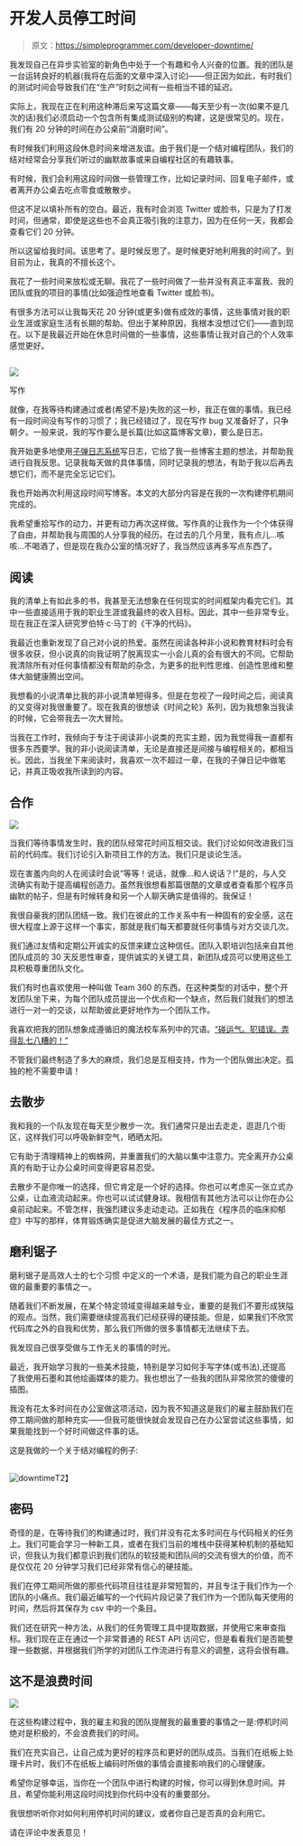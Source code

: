 # 开发人员停工时间

> 原文：<https://simpleprogrammer.com/developer-downtime/>

我发现自己在异步实验室的新角色中处于一个有趣和令人兴奋的位置。我的团队是一台运转良好的机器(我将在后面的文章中深入讨论)——但正因为如此，有时我们的测试时间会导致我们在“生产”时刻之间有一些相当不错的延迟。

实际上，我现在正在利用这种滞后来写这篇文章——每天至少有一次(如果不是几次的话)我们必须启动一个包含所有集成测试级别的构建，这是很常见的。现在，我们有 20 分钟的时间在办公桌前“消磨时间”。

有时候我们利用这段休息时间来增进友谊。由于我们是一个结对编程团队，我们的结对经常会分享我们听过的幽默故事或来自编程社区的有趣轶事。

有时候，我们会利用这段时间做一些管理工作，比如记录时间、回复电子邮件，或者离开办公桌去吃点零食或散散步。

但这不足以填补所有的空白。最近，我有时会浏览 Twitter 或脸书，只是为了打发时间，但通常，即使是这些也不会真正吸引我的注意力，因为在任何一天，我都会查看它们 20 分钟。

所以这留给我时间。该思考了。是时候反思了。是时候更好地利用我的时间了。到目前为止，我真的不擅长这个。

我花了一些时间来放松或无聊。我花了一些时间做了一些并没有真正丰富我、我的团队或我的项目的事情(比如强迫性地查看 Twitter 或脸书)。

有很多方法可以让我每天花 20 分钟(或更多)做有成效的事情，这些事情对我的职业生涯或家庭生活有长期的帮助。但出于某种原因，我根本没想过它们——直到现在。以下是我最近开始在休息时间做的一些事情，这些事情让我对自己的个人效率感觉更好。

## 

![](img/133a23e2d71d469bad385c3e2b32a132.png)

写作

就像，在我等待构建通过或者(希望不是)失败的这一秒，我正在做的事情。我已经有一段时间没有写作的习惯了；我已经错过了，现在写作 bug 又准备好了，只争朝夕。一般来说，我的写作要么是长篇(比如这篇博客文章)，要么是日志。

我开始更多地使用[子弹日志系统](http://bulletjournal.com/)写日志，它给了我一些博客主题的想法，并帮助我进行自我反思。记录我每天做的具体事情，同时记录我的想法，有助于我以后再去想它们，而不是完全忘记它们。

我也开始再次利用这段时间写博客。本文的大部分内容是在我的一次构建停机期间完成的。

我希望重拾写作的动力，并更有动力再次这样做。写作真的让我作为一个个体获得了自由，并帮助我与周围的人分享我的经历。在过去的几个月里，我有点儿…咳咳…不喝酒了，但是现在我办公室的情况好了，我当然应该再多写点东西了。

## 阅读

我的清单上有如此多的书，我甚至无法想象在任何现实的时间框架内看完它们。其中一些直接适用于我的职业生涯或我最终的收入目标。因此，其中一些非常专业。现在我正在深入研究罗伯特·c·马丁的《干净的代码》。

我最近也重新发现了自己对小说的热爱。虽然在阅读各种非小说和教育材料时会有很多收获，但小说真的向我证明了脱离现实一小会儿真的会有很大的不同。它帮助我清除所有对任何事情都没有帮助的杂念，为更多的批判性思维、创造性思维和整体大脑健康腾出空间。

我想看的小说清单比我的非小说清单短得多。但是在忽视了一段时间之后，阅读真的又变得对我很重要了。现在我真的很想读《时间之轮》系列，因为我想象当我读的时候，它会带我去一次大冒险。

当我在工作时，我倾向于专注于阅读非小说类的充实主题，因为我觉得我一直都有很多东西要学。我的非小说阅读清单，无论是直接还是间接与编程相关的，都相当长。因此，当我坐下来阅读时，我喜欢一次不超过一章，在我的子弹日记中做笔记，并真正吸收我所读到的内容。

## 合作

![](img/735a13244ea9913eb2b52c1d25ee8c25.png)

当我们等待事情发生时，我的团队经常花时间互相交谈。我们讨论如何改进我们当前的代码库。我们讨论引入新项目工作的方法。我们只是谈论生活。

现在害羞内向的人在阅读时会说“等等！说话，就像…和人说话？!"是的，与人交流确实有助于提高编程创造力。虽然我很想看那篇很酷的文章或者查看那个程序员幽默的帖子，但是有时候转身和另一个人聊天确实是值得的。我保证！

我很自豪我的团队团结一致。我们在彼此的工作关系中有一种固有的安全感，这在很大程度上源于这样一个事实，那就是我们每天都要就任何事情与对方交谈几次。

我们通过友情和定期公开诚实的反馈来建立这种信任。团队入职培训包括来自其他团队成员的 30 天反思性审查，提供诚实的关键工具，新团队成员可以使用这些工具积极尊重团队文化。

我们有时也喜欢使用一种叫做 Team 360 的东西。在这种类型的对话中，整个开发团队坐下来，为每个团队成员提出一个优点和一个缺点，然后我们就我们的想法进行一对一的交谈，以帮助彼此更好地作为一个团队工作。

我喜欢把我的团队想象成遵循旧的魔法校车系列中的咒语。[“碰运气。犯错误。弄得乱七八糟的！”](https://www.youtube.com/watch?v=p8jw_-Vh9Z0)

不管我们最终制造了多大的麻烦，我们总是互相支持，作为一个团队做出决定。孤独的枪不需要申请！

## 去散步

我和我的一个队友现在每天至少散步一次。我们通常只是出去走走，逛逛几个街区，这样我们可以呼吸新鲜空气，晒晒太阳。

它有助于清理精神上的蜘蛛网，并重置我们的大脑以集中注意力。完全离开办公桌真的有助于让办公桌时间变得更容易忍受。

去散步不是你唯一的选择，但它肯定是一个好的选择。你也可以考虑买一张立式办公桌，让血液流动起来。你也可以试试健身球。我相信有其他方法可以让你在办公桌前动起来。不管怎样，我强烈建议多走动走动。正如我在《程序员的临床抑郁症》中写的那样，体育锻炼确实是促进大脑发展的最佳方式之一。

## 磨利锯子

磨利锯子是高效人士的七个习惯 中定义的一个术语，是我们能为自己的职业生涯做的最重要的事情之一。

随着我们不断发展，在某个特定领域变得越来越专业，重要的是我们不要形成狭隘的观点。当然，我们需要继续提高我们已经获得的硬技能。但是，如果我们不欣赏代码库之外的自我和优势，那么我们所做的很多事情都无法继续下去。

我发现自己很享受做与工作无关的事情的时光。

最近，我开始学习我的一些美术技能，特别是学习如何手写字体(或书法),还提高了我使用石墨和其他绘画媒体的能力。我也想出了一些我的团队非常欣赏的傻傻的插图。

我没有花太多时间在办公室做这项活动，因为我不知道这是我们的雇主鼓励我们在停工期间做的那种充实——但我可能很快就会发现自己在办公室尝试这些事情，如果我能找到一个好时间做这件事的话。

这是我做的一个关于结对编程的例子:

## 

![downtime](img/cd6c92ac42d7c6fb7b5f5057eb565c0a.png)T2】

## 密码

奇怪的是，在等待我们的构建通过时，我们并没有花太多时间在与代码相关的任务上。我们可能会学习一种新工具，或者在我们当前的堆栈中获得某种机制的基础知识，但我认为我们都意识到我们团队的软技能和团队间的交流有很大的价值，而不是仅仅花 20 分钟学习我们已经非常有信心的硬技能。

我们在停工期间所做的那些代码项目往往是非常短暂的，并且专注于我们作为一个团队的小痛点。我们最近编写的一个代码片段记录了我们作为一个团队每天使用的时间，然后将其保存为 csv 中的一个条目。

我们还在研究一种方法，从我们的任务管理工具中提取数据，并使用它来审查指标。我们现在正在通过一个非常普通的 REST API 访问它，但是看看我们是否能整理一些数据，并根据我们所学的对团队工作流进行有意义的调整，这将会很有趣。

## 这不是浪费时间

![](img/9afdbe947e6457a49821e4ad0e5ad273.png)

在这些构建过程中，我的雇主和我的团队提醒我的最重要的事情之一是:停机时间绝对是积极的，不会浪费我们的时间。

我们在充实自己，让自己成为更好的程序员和更好的团队成员。当我们在纸板上处理卡片时，我们不在纸板上编码时所做的事情会直接影响我们的心理健康。

希望你足够幸运，当你在一个团队中进行构建的时候，你可以得到休息时间。并且，希望你能利用这段时间找到你代码中没有的重要部分。

我很想听听你对如何利用停机时间的建议，或者你自己是否真的会利用它。

请在评论中发表意见！